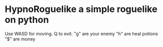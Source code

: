 # HypnoRoguelike a simple roguelike on python
Use WASD for moving.
Q to exit.
"g" are your enemy
"h" are heal potions
"$" are money
